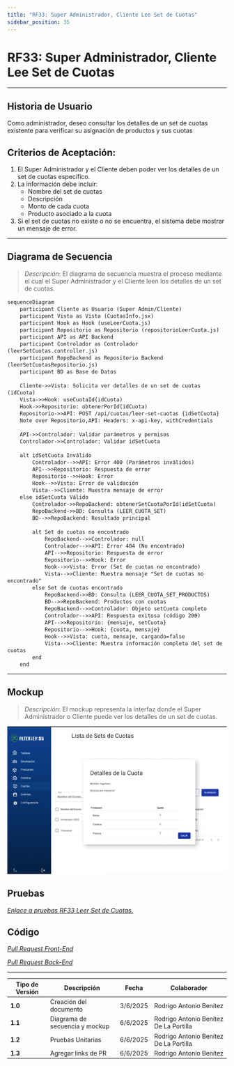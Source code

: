 ```yaml
---
title: "RF33: Super Administrador, Cliente Lee Set de Cuotas"
sidebar_position: 35
---
```


# RF33: Super Administrador, Cliente Lee Set de Cuotas

---

## Historia de Usuario

Como administrador, deseo consultar los detalles de un set de cuotas existente para verificar su asignación de productos y sus cuotas

## **Criterios de Aceptación:**

1. El Super Administrador y el Cliente deben poder ver los detalles de un set de cuotas específico.
2. La información debe incluir:
   - Nombre del set de cuotas
   - Descripción
   - Monto de cada cuota
   - Producto asociado a la cuota
3. Si el set de cuotas no existe o no se encuentra, el sistema debe mostrar un mensaje de error.

---

## **Diagrama de Secuencia**

> _Descripción_: El diagrama de secuencia muestra el proceso mediante el cual el Super Administrador y el Cliente leen los detalles de un set de cuotas.

```mermaid
sequenceDiagram
    participant Cliente as Usuario (Super Admin/Cliente)
    participant Vista as Vista (CuotasInfo.jsx)
    participant Hook as Hook (useLeerCuota.js)
    participant Repositorio as Repositorio (repositorioLeerCuota.js)
    participant API as API Backend
    participant Controlador as Controlador (leerSetCuotas.controller.js)
    participant RepoBackend as Repositorio Backend (leerSetCuotasRepositorio.js)
    participant BD as Base de Datos

    Cliente->>Vista: Solicita ver detalles de un set de cuotas (idCuota)
    Vista->>Hook: useCuotaId(idCuota)
    Hook->>Repositorio: obtenerPorId(idCuota)
    Repositorio->>API: POST /api/cuotas/leer-set-cuotas {idSetCuota}
    Note over Repositorio,API: Headers: x-api-key, withCredentials

    API->>Controlador: Validar parámetros y permisos
    Controlador->>Controlador: Validar idSetCuota

    alt idSetCuota Inválido
        Controlador-->>API: Error 400 (Parámetros inválidos)
        API-->>Repositorio: Respuesta de error
        Repositorio-->>Hook: Error
        Hook-->>Vista: Error de validación
        Vista-->>Cliente: Muestra mensaje de error
    else idSetCuota Válido
        Controlador->>RepoBackend: obtenerSetCuotaPorId(idSetCuota)
        RepoBackend->>BD: Consulta (LEER_CUOTA_SET)
        BD-->>RepoBackend: Resultado principal

        alt Set de cuotas no encontrado
            RepoBackend-->>Controlador: null
            Controlador-->>API: Error 404 (No encontrado)
            API-->>Repositorio: Respuesta de error
            Repositorio-->>Hook: Error
            Hook-->>Vista: Error (Set de cuotas no encontrado)
            Vista-->>Cliente: Muestra mensaje "Set de cuotas no encontrado"
        else Set de cuotas encontrado
            RepoBackend->>BD: Consulta (LEER_CUOTA_SET_PRODUCTOS)
            BD-->>RepoBackend: Productos con cuotas
            RepoBackend-->>Controlador: Objeto setCuota completo
            Controlador-->>API: Respuesta exitosa (código 200)
            API-->>Repositorio: {mensaje, setCuota}
            Repositorio-->>Hook: {cuota, mensaje}
            Hook-->>Vista: cuota, mensaje, cargando=false
            Vista-->>Cliente: Muestra información completa del set de cuotas
        end
    end
```

---

## **Mockup**

> _Descripción_: El mockup representa la interfaz donde el Super Administrador o Cliente puede ver los detalles de un set de cuotas.

![mockup consultar empleados](imagenes/US33.png)

## **Pruebas**

_<u>[Enlace a pruebas RF33 Leer Set de Cuotas.](https://docs.google.com/spreadsheets/d/1NLGwGrGA5PVOEzLaqxa8Ts1D_Ng3QzzqNKWJYUzxD-M/edit?gid=1687741541#gid=1687741541)</u>_

## **Código**

_<u>[Pull Request Front-End](https://github.com/CodeAnd-Co/Frontend-Text-Lines/pull/160)</u>_

_<u>[Pull Request Back-End](https://github.com/CodeAnd-Co/Backend-textiles/pull/118)</u>_

---

| **Tipo de Versión** | **Descripción**                | **Fecha** | **Colaborador**                        |
| ------------------- | ------------------------------ | --------- | -------------------------------------- |
| **1.0**             | Creación del documento         | 3/6/2025  | Rodrigo Antonio Benítez                |
| **1.1**             | Diagrama de secuencia y mockup | 6/6/2025  | Rodrigo Antonio Benítez De La Portilla |
| **1.2**             | Pruebas Unitarias              | 6/6/2025  | Rodrigo Antonio Benítez De La Portilla |
| **1.3**             | Agregar links de PR            | 6/6/2025  | Rodrigo Antonio Benítez                |
